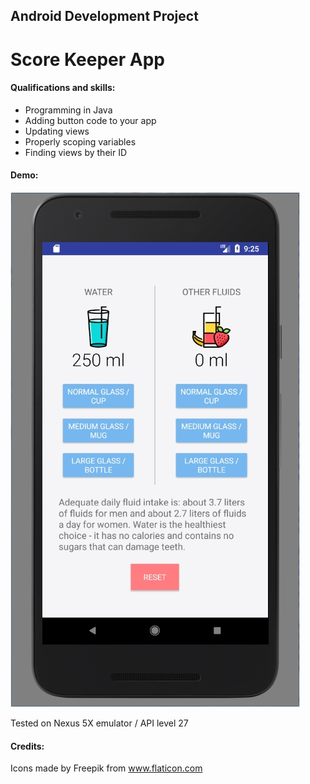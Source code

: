## Android Development Project
# Score Keeper App

#### Qualifications and skills:
- Programming in Java
- Adding button code to your app
- Updating views
- Properly scoping variables
- Finding views by their ID

#### Demo:

![image](https://github.com/evanca/ABND_P2/blob/master/2017-12-05%2009_26_54-Android%20Emulator%20-%20Nexus_5X_API_27_x86_5554.jpg?raw=true)

Tested on Nexus 5X emulator / API level 27

#### Credits:

Icons made by Freepik from www.flaticon.com 

